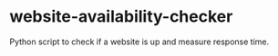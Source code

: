 # website-availability-checker
Python script to check if a website is up and measure response time.
